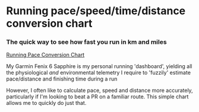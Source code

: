 # Running pace/speed/time/distance conversion chart

### The quick way to see how fast you run in km and miles

[Running Pace Conversion Chart](http://wachilt.github.io//running-pace-conversion-chart/)

My Garmin Fenix 6 Sapphire is my personal running 'dashboard', yielding all the physiological *and* environmental telemetry I require to 'fuzzily' estimate pace/distance and finishing time during a run 

However, I often like to calculate pace, speed and distance more accurately, particularly if I'm looking to beat a PR on a familiar route. This simple chart allows me to quickly do just that.
